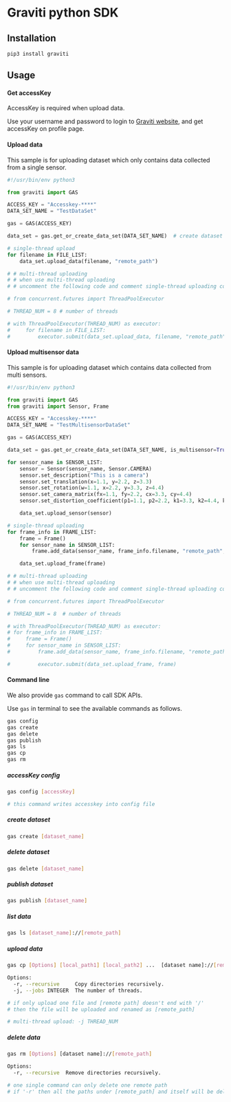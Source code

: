 # Graviti python SDK

## Installation

```bash
pip3 install graviti
```

## Usage

#### Get accessKey

AccessKey is required when upload data.

Use your username and password to login to [Graviti website](https://gas.graviti.cn/),
and get accessKey on profile page.

#### Upload data

This sample is for uploading dataset which only contains data collected from a single sensor.

```python
#!/usr/bin/env python3

from graviti import GAS

ACCESS_KEY = "Accesskey-****"
DATA_SET_NAME = "TestDataSet"

gas = GAS(ACCESS_KEY)

data_set = gas.get_or_create_data_set(DATA_SET_NAME)  # create dataset

# single-thread upload
for filename in FILE_LIST:
    data_set.upload_data(filename, "remote_path")

# # multi-thread uploading
# # when use multi-thread uploading
# # uncomment the following code and comment single-thread uploading code

# from concurrent.futures import ThreadPoolExecutor

# THREAD_NUM = 8 # number of threads

# with ThreadPoolExecutor(THREAD_NUM) as executor:
#     for filename in FILE_LIST:
#         executor.submit(data_set.upload_data, filename, "remote_path")
```

#### Upload multisensor data

This sample is for uploading dataset which contains data collected from multi sensors.

```python
#!/usr/bin/env python3

from graviti import GAS
from graviti import Sensor, Frame

ACCESS_KEY = "Accesskey-****"
DATA_SET_NAME = "TestMultisensorDataSet"

gas = GAS(ACCESS_KEY)

data_set = gas.get_or_create_data_set(DATA_SET_NAME, is_multisensor=True)  # create multisensor dataset

for sensor_name in SENSOR_LIST:
    sensor = Sensor(sensor_name, Sensor.CAMERA)
    sensor.set_description("This is a camera")
    sensor.set_translation(x=1.1, y=2.2, z=3.3)
    sensor.set_rotation(w=1.1, x=2.2, y=3.3, z=4.4)
    sensor.set_camera_matrix(fx=1.1, fy=2.2, cx=3.3, cy=4.4)
    sensor.set_distortion_coefficient(p1=1.1, p2=2.2, k1=3.3, k2=4.4, k3=5.5)

    data_set.upload_sensor(sensor)

# single-thread uploading
for frame_info in FRAME_LIST:
    frame = Frame()
    for sensor_name in SENSOR_LIST:
        frame.add_data(sensor_name, frame_info.filename, "remote_path", frame_info.timestamp)

    data_set.upload_frame(frame)

# # multi-thread uploading
# # when use multi-thread uploading
# # uncomment the following code and comment single-thread uploading code

# from concurrent.futures import ThreadPoolExecutor

# THREAD_NUM = 8  # number of threads

# with ThreadPoolExecutor(THREAD_NUM) as executor:
# for frame_info in FRAME_LIST:
#     frame = Frame()
#     for sensor_name in SENSOR_LIST:
#         frame.add_data(sensor_name, frame_info.filename, "remote_path", frame_info.timestamp)

#         executor.submit(data_set.upload_frame, frame)
```

#### Command line

We also provide `gas` command to call SDK APIs.

Use `gas` in terminal to see the available commands as follows.

```bash
gas config
gas create
gas delete
gas publish
gas ls
gas cp
gas rm
```

##### accessKey config

```bash
gas config [accessKey]

# this command writes accesskey into config file
```

##### create dataset

```bash
gas create [dataset_name]
```

##### delete dataset

```bash
gas delete [dataset_name]
```

##### publish dataset

```bash
gas publish [dataset_name]
```

##### list data

```bash
gas ls [dataset_name]://[remote_path]
```

##### upload data

```bash
gas cp [Options] [local_path1] [local_path2] ...  [dataset name]://[remote_path]

Options:
  -r, --recursive     Copy directories recursively.
  -j, --jobs INTEGER  The number of threads.

# if only upload one file and [remote path] doesn't end with '/'
# then the file will be uploaded and renamed as [remote_path]

# multi-thread upload: -j THREAD_NUM
```

##### delete data

```bash
gas rm [Options] [dataset name]://[remote_path]

Options:
  -r, --recursive  Remove directories recursively.

# one single command can only delete one remote path
# if '-r' then all the paths under [remote_path] and itself will be deleted
```
